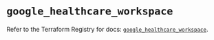# `google_healthcare_workspace`

Refer to the Terraform Registry for docs: [`google_healthcare_workspace`](https://registry.terraform.io/providers/hashicorp/google/6.20.0/docs/resources/healthcare_workspace).
